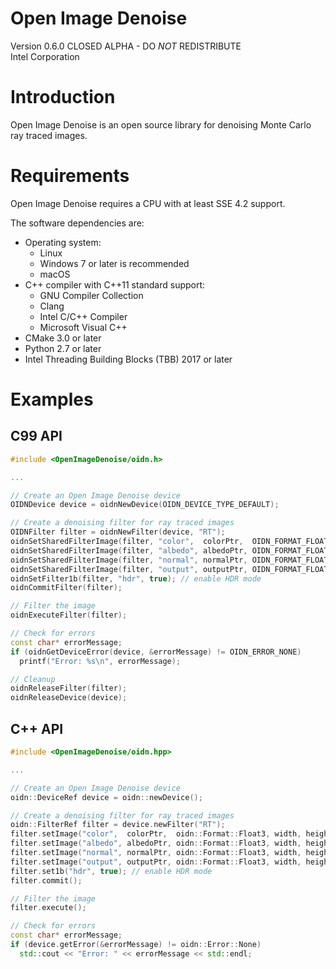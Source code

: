 Open Image Denoise
==================

Version 0.6.0 CLOSED ALPHA - DO *NOT* REDISTRIBUTE\
Intel Corporation


Introduction
============

Open Image Denoise is an open source library for denoising Monte Carlo ray traced images.


Requirements
============

Open Image Denoise requires a CPU with at least SSE 4.2 support.

The software dependencies are:
- Operating system:
  - Linux
  - Windows 7 or later is recommended
  - macOS
- C++ compiler with C++11 standard support:
  - GNU Compiler Collection
  - Clang
  - Intel C/C++ Compiler
  - Microsoft Visual C++
- CMake 3.0 or later
- Python 2.7 or later
- Intel Threading Building Blocks (TBB) 2017 or later


Examples
========

C99 API
-------

```cpp
#include <OpenImageDenoise/oidn.h>

...

// Create an Open Image Denoise device
OIDNDevice device = oidnNewDevice(OIDN_DEVICE_TYPE_DEFAULT);

// Create a denoising filter for ray traced images
OIDNFilter filter = oidnNewFilter(device, "RT");
oidnSetSharedFilterImage(filter, "color",  colorPtr,  OIDN_FORMAT_FLOAT3, width, height, 0, 0, 0);
oidnSetSharedFilterImage(filter, "albedo", albedoPtr, OIDN_FORMAT_FLOAT3, width, height, 0, 0, 0); // optional
oidnSetSharedFilterImage(filter, "normal", normalPtr, OIDN_FORMAT_FLOAT3, width, height, 0, 0, 0); // optional
oidnSetSharedFilterImage(filter, "output", outputPtr, OIDN_FORMAT_FLOAT3, width, height, 0, 0, 0);
oidnSetFilter1b(filter, "hdr", true); // enable HDR mode
oidnCommitFilter(filter);

// Filter the image
oidnExecuteFilter(filter);

// Check for errors
const char* errorMessage;
if (oidnGetDeviceError(device, &errorMessage) != OIDN_ERROR_NONE)
  printf("Error: %s\n", errorMessage);

// Cleanup
oidnReleaseFilter(filter);
oidnReleaseDevice(device);
```

C++ API
-------

```cpp
#include <OpenImageDenoise/oidn.hpp>

...

// Create an Open Image Denoise device
oidn::DeviceRef device = oidn::newDevice();

// Create a denoising filter for ray traced images
oidn::FilterRef filter = device.newFilter("RT");
filter.setImage("color",  colorPtr,  oidn::Format::Float3, width, height);
filter.setImage("albedo", albedoPtr, oidn::Format::Float3, width, height); // optional
filter.setImage("normal", normalPtr, oidn::Format::Float3, width, height); // optional
filter.setImage("output", outputPtr, oidn::Format::Float3, width, height);
filter.set1b("hdr", true); // enable HDR mode
filter.commit();

// Filter the image
filter.execute();

// Check for errors
const char* errorMessage;
if (device.getError(&errorMessage) != oidn::Error::None)
  std::cout << "Error: " << errorMessage << std::endl;
```